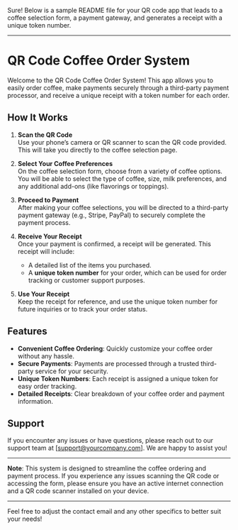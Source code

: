 Sure! Below is a sample README file for your QR code app that leads to a coffee selection form, a payment gateway, and generates a receipt with a unique token number.

---

# QR Code Coffee Order System

Welcome to the QR Code Coffee Order System! This app allows you to easily order coffee, make payments securely through a third-party payment processor, and receive a unique receipt with a token number for each order.

## How It Works

1. **Scan the QR Code**  
   Use your phone’s camera or QR scanner to scan the QR code provided. This will take you directly to the coffee selection page.

2. **Select Your Coffee Preferences**  
   On the coffee selection form, choose from a variety of coffee options. You will be able to select the type of coffee, size, milk preferences, and any additional add-ons (like flavorings or toppings).

3. **Proceed to Payment**  
   After making your coffee selections, you will be directed to a third-party payment gateway (e.g., Stripe, PayPal) to securely complete the payment process.

4. **Receive Your Receipt**  
   Once your payment is confirmed, a receipt will be generated. This receipt will include:
   - A detailed list of the items you purchased.
   - A **unique token number** for your order, which can be used for order tracking or customer support purposes.

5. **Use Your Receipt**  
   Keep the receipt for reference, and use the unique token number for future inquiries or to track your order status.

## Features

- **Convenient Coffee Ordering**: Quickly customize your coffee order without any hassle.
- **Secure Payments**: Payments are processed through a trusted third-party service for your security.
- **Unique Token Numbers**: Each receipt is assigned a unique token for easy order tracking.
- **Detailed Receipts**: Clear breakdown of your coffee order and payment information.

## Support

If you encounter any issues or have questions, please reach out to our support team at [support@yourcompany.com]. We are happy to assist you!

---

**Note**: This system is designed to streamline the coffee ordering and payment process. If you experience any issues scanning the QR code or accessing the form, please ensure you have an active internet connection and a QR code scanner installed on your device.

---

Feel free to adjust the contact email and any other specifics to better suit your needs!